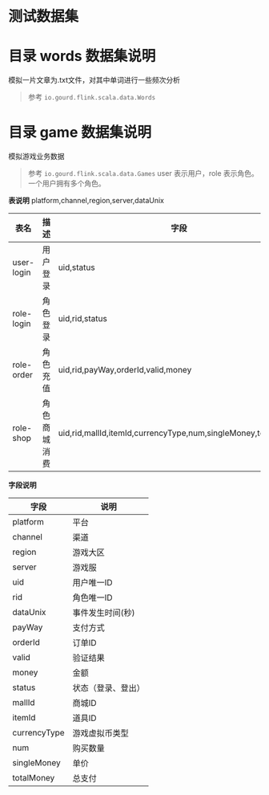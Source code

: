 # 测试数据集

# 目录 words 数据集说明
模拟一片文章为.txt文件，对其中单词进行一些频次分析
>参考 `io.gourd.flink.scala.data.Words`
# 目录 game 数据集说明
模拟游戏业务数据
>参考 `io.gourd.flink.scala.data.Games`
>user 表示用户，role 表示角色。一个用户拥有多个角色。

**表说明**
platform,channel,region,server,dataUnix

|表名|描述|字段|
|---|---|---|
|user-login|用户登录|uid,status|
|role-login|角色登录|uid,rid,status|
|role-order|角色充值|uid,rid,payWay,orderId,valid,money|
|role-shop|角色商城消费|uid,rid,mallId,itemId,currencyType,num,singleMoney,totalMoney|


**字段说明**

|字段|说明|
|---|---|
|platform  |平台|
|channel   |渠道|
|region    |游戏大区|
|server    |游戏服|
|uid       |用户唯一ID|
|rid       |角色唯一ID|
|dataUnix |事件发生时间(秒)|
|payWay     |支付方式|
|orderId    |订单ID|
|valid      |验证结果|
|money      |金额|
|status    |状态（登录、登出）|
|mallId   |商城ID|
|itemId   |道具ID|
|currencyType |游戏虚拟币类型|
|num           |购买数量|
|singleMoney  |单价|
|totalMoney   |总支付|
